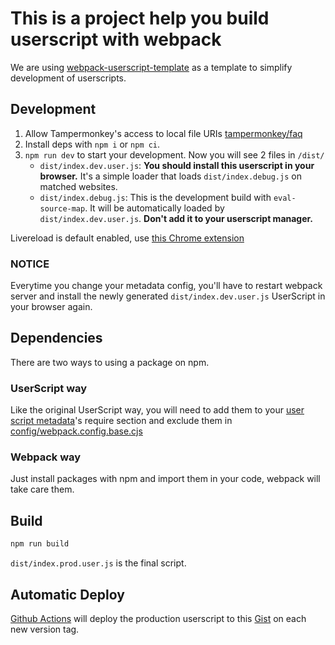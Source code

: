 # This is a project help you build userscript with webpack

We are using [webpack-userscript-template](https://github.com/Trim21/webpack-userscript-template) as a template to simplify development of userscripts.

## Development

1. Allow Tampermonkey's access to local file URIs [tampermonkey/faq](https://tampermonkey.net/faq.php?ext=dhdg#Q204)
2. Install deps with `npm i` or `npm ci`.
3. `npm run dev` to start your development.
Now you will see 2 files in `/dist/`
    - `dist/index.dev.user.js`: **You should install this userscript in your browser.**
    It's a simple loader that loads `dist/index.debug.js` on matched websites.
    - `dist/index.debug.js`: This is the development build with `eval-source-map`.
    It will be automatically loaded by `dist/index.dev.user.js`.
    **Don't add it to your userscript manager.**

Livereload is default enabled, use [this Chrome extension](https://chrome.google.com/webstore/detail/jnihajbhpnppcggbcgedagnkighmdlei)

### NOTICE

Everytime you change your metadata config,
you'll have to restart webpack server and install the newly generated `dist/index.dev.user.js` UserScript in your browser again.

## Dependencies

There are two ways to using a package on npm.

### UserScript way

Like the original UserScript way, you will need to add them to your [user script metadata](../config/metadata.cjs)'s require section and exclude them in [config/webpack.config.base.cjs](../config/webpack.config.base.cjs)

### Webpack way

Just install packages with npm and import them in your code, webpack will take care them.

## Build

```bash
npm run build
```

`dist/index.prod.user.js` is the final script.

## Automatic Deploy

[Github Actions](../.github/workflows/deploy.yaml) will deploy the production userscript to this [Gist](https://gist.github.com/timo95/562b9363d491e3ee281cb46944445fcd) on each new version tag.
